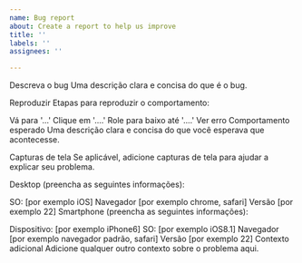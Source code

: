 ```yaml
---
name: Bug report
about: Create a report to help us improve
title: ''
labels: ''
assignees: ''

---
```


Descreva o bug Uma descrição clara e concisa do que é o bug.

Reproduzir Etapas para reproduzir o comportamento:

Vá para '...'
Clique em '....'
Role para baixo até '....'
Ver erro
Comportamento esperado Uma descrição clara e concisa do que você esperava que acontecesse.

Capturas de tela Se aplicável, adicione capturas de tela para ajudar a explicar seu problema.

Desktop (preencha as seguintes informações):

SO: [por exemplo iOS]
Navegador [por exemplo chrome, safari]
Versão [por exemplo 22]
Smartphone (preencha as seguintes informações):

Dispositivo: [por exemplo iPhone6]
SO: [por exemplo iOS8.1]
Navegador [por exemplo navegador padrão, safari]
Versão [por exemplo 22]
Contexto adicional Adicione qualquer outro contexto sobre o problema aqui.
